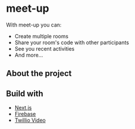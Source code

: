 # meet-up

With meet-up you can:

- Create multiple rooms
- Share your room's code with other participants
- See you recent activities
- And more...

## About the project

## Build with

- [Next.js](https://nextjs.org/)
- [Firebase](https://firebase.google.com/)
- [Twillio Video](https://www.twilio.com/docs/video)
